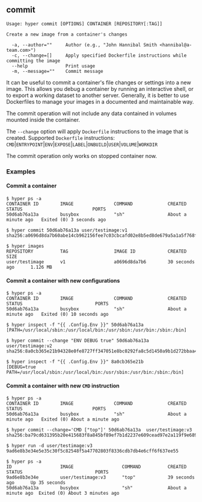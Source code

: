 ## commit

    Usage: hyper commit [OPTIONS] CONTAINER [REPOSITORY[:TAG]]

    Create a new image from a container's changes

      -a, --author=""     Author (e.g., "John Hannibal Smith <hannibal@a-team.com>")
      -c, --change=[]     Apply specified Dockerfile instructions while committing the image
      --help              Print usage
      -m, --message=""    Commit message

It can be useful to commit a container's file changes or settings into a new
image. This allows you debug a container by running an interactive shell, or to
export a working dataset to another server. Generally, it is better to use
Dockerfiles to manage your images in a documented and maintainable way.

The commit operation will not include any data contained in
volumes mounted inside the container.

The `--change` option will apply `Dockerfile` instructions to the image that is
created.  Supported `Dockerfile` instructions:
`CMD`|`ENTRYPOINT`|`ENV`|`EXPOSE`|`LABEL`|`ONBUILD`|`USER`|`VOLUME`|`WORKDIR`

The commit operation only works on stopped container now.

### Examples

#### Commit a container

    $ hyper ps -a
    CONTAINER ID        IMAGE               COMMAND             CREATED              STATUS                          PORTS
    50d6ab76a13a        busybox             "sh"                About a minute ago   Exited (0) 3 seconds ago

    $ hyper commit 50d6ab76a13a user/testimage:v1
    sha256:a0696d8da7b60abe14cb962156fee7c03cbcafd02e8b5ed8de679a5a1a5f768f

    $ hyper images
    REPOSITORY          TAG                 IMAGE ID            CREATED             SIZE
    user/testimage      v1                  a0696d8da7b6        30 seconds ago      1.126 MB

#### Commit a container with new configurations

    $ hyper ps -a
    CONTAINER ID        IMAGE               COMMAND             CREATED              STATUS                           PORTS
    50d6ab76a13a        busybox             "sh"                About a minute ago   Exited (0) 10 seconds ago

    $ hyper inspect -f "{{ .Config.Env }}" 50d6ab76a13a
    [PATH=/usr/local/sbin:/usr/local/bin:/usr/sbin:/usr/bin:/sbin:/bin]

    $ hyper commit --change "ENV DEBUG true" 50d6ab76a13a  user/testimage:v2
    sha256:8a0cb365e21b94328e0fe8727ff347051e8bc0292fa8c5d1450a9b1d272bbaa4

    $ hyper inspect -f "{{ .Config.Env }}" 8a0cb365e21b
    [DEBUG=true PATH=/usr/local/sbin:/usr/local/bin:/usr/sbin:/usr/bin:/sbin:/bin]

#### Commit a container with new `CMD` instruction

    $ hyper ps -a
    CONTAINER ID        IMAGE               COMMAND             CREATED              STATUS                          PORTS
    50d6ab76a13a        busybox             "sh"                About a minute ago   Exited (0) About a minute ago

    $ hyper commit --change='CMD ["top"]' 50d6ab76a13a  user/testimage:v3
    sha256:ba79cd631395b20e415683f8a845bf89ef7b1d2237e609cead97e2a119f9e689

    $ hyper run -d user/testimage:v3
    9ad6e8b3e34e5e35c30f5c82548f5a47702803f8336cdb7db4e6cff6f637ee55

    $ hyper ps -a
    ID                  IMAGE                  COMMAND          CREATED             STATUS                           PORTS
    9ad6e8b3e34e        user/testimage:v3      "top"            39 seconds ago      Up 35 seconds
    50d6ab76a13a        busybox                "sh"             About a minute ago  Exited (0) About 3 minutes ago